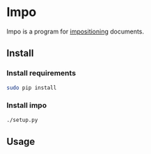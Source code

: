 Impo
=====
Impo is a program for [impositioning](https://en.wikipedia.org/wiki/Imposition) documents.

Install
-------
### Install requirements
```bash
sudo pip install
```

### Install impo
```bash
./setup.py
```

Usage
-----

